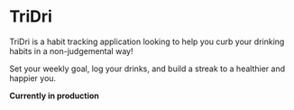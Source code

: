 # TriDri
TriDri is a habit tracking application looking to help you curb your drinking habits in a non-judgemental way!

Set your weekly goal, log your drinks, and build a streak to a healthier and happier you.

**Currently in production**

